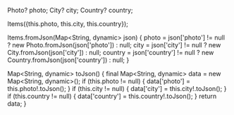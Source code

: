  Photo? photo;
  City? city;
  Country? country;

  Items({this.photo, this.city, this.country});

  Items.fromJson(Map<String, dynamic> json) {
    photo = json['photo'] != null ? new Photo.fromJson(json['photo']) : null;
    city = json['city'] != null ? new City.fromJson(json['city']) : null;
    country =
        json['country'] != null ? new Country.fromJson(json['country']) : null;
  }

  Map<String, dynamic> toJson() {
    final Map<String, dynamic> data = new Map<String, dynamic>();
    if (this.photo != null) {
      data['photo'] = this.photo!.toJson();
    }
    if (this.city != null) {
      data['city'] = this.city!.toJson();
    }
    if (this.country != null) {
      data['country'] = this.country!.toJson();
    }
    return data;
  }

